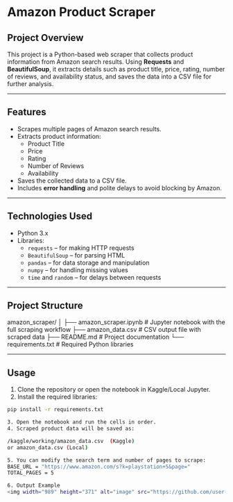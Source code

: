 # Amazon Product Scraper

## Project Overview
This project is a Python-based web scraper that collects product information from Amazon search results. Using **Requests** and **BeautifulSoup**, it extracts details such as product title, price, rating, number of reviews, and availability status, and saves the data into a CSV file for further analysis.

---

## Features
- Scrapes multiple pages of Amazon search results.  
- Extracts product information:
  - Product Title  
  - Price  
  - Rating  
  - Number of Reviews  
  - Availability  
- Saves the collected data to a CSV file.  
- Includes **error handling** and polite delays to avoid blocking by Amazon.  

---

## Technologies Used
- Python 3.x  
- Libraries:
  - `requests` – for making HTTP requests  
  - `BeautifulSoup` – for parsing HTML  
  - `pandas` – for data storage and manipulation  
  - `numpy` – for handling missing values  
  - `time` and `random` – for delays between requests  

---

## Project Structure
amazon_scraper/
│
├── amazon_scraper.ipynb # Jupyter notebook with the full scraping workflow
├── amazon_data.csv # CSV output file with scraped data
├── README.md # Project documentation
└── requirements.txt # Required Python libraries


---

## Usage
1. Clone the repository or open the notebook in Kaggle/Local Jupyter.  
2. Install the required libraries:

```bash
pip install -r requirements.txt

3. Open the notebook and run the cells in order.
4. Scraped product data will be saved as:

/kaggle/working/amazon_data.csv  (Kaggle)
or amazon_data.csv (Local)

5. You can modify the search term and number of pages to scrape:
BASE_URL = "https://www.amazon.com/s?k=playstation+5&page="
TOTAL_PAGES = 5

6. Output Example
<img width="989" height="371" alt="image" src="https://github.com/user-attachments/assets/3dd602af-f9e0-4717-985a-286c24aba31e" />
